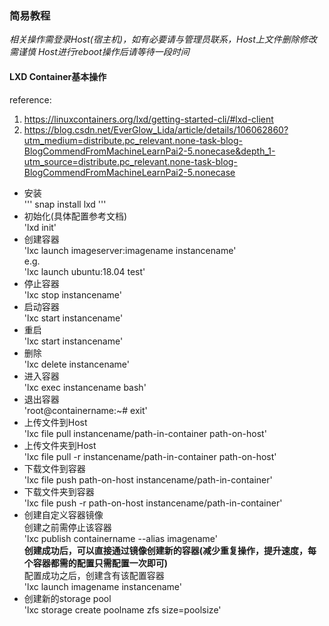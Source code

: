 ### 简易教程

*相关操作需登录Host(宿主机)，如有必要请与管理员联系，Host上文件删除修改需谨慎*
*Host进行reboot操作后请等待一段时间*

#### LXD Container基本操作

reference:  
1. https://linuxcontainers.org/lxd/getting-started-cli/#lxd-client
2. https://blog.csdn.net/EverGlow_Lida/article/details/106062860?utm_medium=distribute.pc_relevant.none-task-blog-BlogCommendFromMachineLearnPai2-5.nonecase&depth_1-utm_source=distribute.pc_relevant.none-task-blog-BlogCommendFromMachineLearnPai2-5.nonecase



- 安装  
'''
snap install lxd
'''
- 初始化(具体配置参考文档)  
'lxd init'  
- 创建容器  
'lxc launch imageserver:imagename instancename'  
e.g.  
'lxc launch ubuntu:18.04 test'  
- 停止容器  
'lxc stop instancename'  
- 启动容器  
'lxc start instancename'  
- 重启  
'lxc start instancename'  
- 删除  
'lxc delete instancename'  
- 进入容器  
'lxc exec instancename bash'  
- 退出容器  
'root@containername:~# exit'  
- 上传文件到Host  
'lxc file pull instancename/path-in-container path-on-host'  
- 上传文件夹到Host  
'lxc file pull -r instancename/path-in-container path-on-host'  
- 下载文件到容器  
'lxc file push path-on-host instancename/path-in-container'  
- 下载文件夹到容器  
'lxc file push -r path-on-host instancename/path-in-container'  
- 创建自定义容器镜像  
创建之前需停止该容器  
'lxc publish containername --alias imagename'  
**创建成功后，可以直接通过镜像创建新的容器(减少重复操作，提升速度，每个容器都需的配置只需配置一次即可)**  
配置成功之后，创建含有该配置容器  
'lxc launch imagename instancename'  
- 创建新的storage pool  
'lxc storage create poolname zfs size=poolsize'  